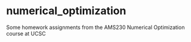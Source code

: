 # numerical_optimization
Some homework assignments from the AMS230 Numerical Optimization course at UCSC
